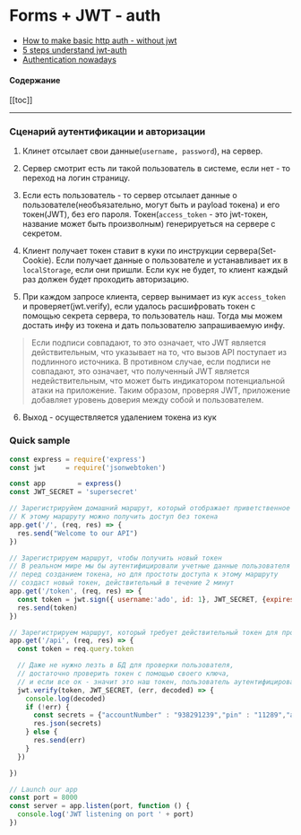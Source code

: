 # Forms + JWT - auth 
* [How to make basic http auth - without jwt](https://medium.com/@bitshadow/how-basic-http-authentication-and-session-works-d29af9caec31)
* [5 steps understand jwt-auth](https://medium.com/vandium-software/5-easy-steps-to-understanding-json-web-tokens-jwt-1164c0adfcec)
* [Authentication nowadays](https://hackernoon.com/how-do-you-authenticate-mate-f2b70904cc3a)

#### Содержание
[[toc]]

--- 

### Сценарий аутентификации и авторизации
1. Клинет отсылает свои данные(`username, password`), на сервер. 

2. Сервер смотрит есть ли такой пользователь в системе, если нет - то переход на логин страницу.

3. Если есть пользователь - то сервер отсылает данные о пользователе(необъязательно, могут быть и payload токена) и его токен(JWT), без его пароля. Токен(`access_token` - это jwt-токен, название может быть произволным) генерируеться на сервере с секретом.  

4.  Клиент получает  токен ставит в куки по инструкции сервера(Set-Cookie). Если получает данные о пользователе и устанавливает их в `localStorage`, если они пришли. Если кук не будет, то клиент каждый раз должен будет проходить авторизацию.

5. При каждом запросе клиента, сервер вынимает из кук `access_token` и проверяет(jwt.verify), если удалось расшифровать токен с помощью секрета сервера, то пользователь наш. Тогда мы можем достать инфу из токена и дать пользователю запрашиваемую инфу.  

> Если подписи совпадают, то это означает, что JWT является действительным, что указывает на то, что вызов API поступает из подлинного источника. В противном случае, если подписи не совпадают, это означает, что полученный JWT является недействительным, что может быть индикатором потенциальной атаки на приложение. Таким образом, проверяя JWT, приложение добавляет уровень доверия между собой и пользователем.

6. Выход - осуществляется удалением токена из кук 

### Quick sample
```js
const express = require('express')
const jwt     = require('jsonwebtoken')

const app        = express()
const JWT_SECRET = 'supersecret'

// Зарегистрируйем домашний маршрут, который отображает приветственное сообщение
// К этому маршруту можно получить доступ без токена
app.get('/', (req, res) => {
  res.send("Welcome to our API")
})

// Зарегистрируем маршрут, чтобы получить новый токен
// В реальном мире мы бы аутентифицировали учетные данные пользователя
// перед созданием токена, но для простоты доступа к этому маршруту
// создаст новый токен, действительный в течение 2 минут
app.get('/token', (req, res) => {
  const token = jwt.sign({ username:'ado', id: 1}, JWT_SECRET, {expiresIn: 120})
  res.send(token)
})

// Зарегистрируем маршрут, который требует действительный токен для просмотра данных
app.get('/api', (req, res) => {
  const token = req.query.token

  // Даже не нужно лезть в БД для проверки пользователя,
  // достаточно проверить токен с помощью своего ключа,
  // и если все ок - значит это наш токен, пользователь аутентифицирован
  jwt.verify(token, JWT_SECRET, (err, decoded) => {
    console.log(decoded)
    if (!err) {
      const secrets = {"accountNumber" : "938291239","pin" : "11289","account" : "Finance"}
      res.json(secrets)
    } else {
      res.send(err)
    }
  })

})

// Launch our app
const port = 8000
const server = app.listen(port, function () {
  console.log('JWT listening on port ' + port)
})
```
